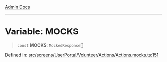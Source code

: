 [Admin Docs](/)

***

# Variable: MOCKS

> `const` **MOCKS**: `MockedResponse`[]

Defined in: [src/screens/UserPortal/Volunteer/Actions/Actions.mocks.ts:151](https://github.com/PalisadoesFoundation/talawa-admin/blob/main/src/screens/UserPortal/Volunteer/Actions/Actions.mocks.ts#L151)
